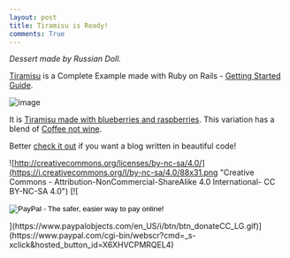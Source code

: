 ```yaml
---
layout: post
title: Tiramisu is Ready!
comments: True
---
```

*Dessert made by Russian Doll.*

[Tiramisu](https://github.com/josephgodwinkimani/Tiramisu) is a Complete Example made with Ruby on Rails - [Getting Started Guide](http://guides.rubyonrails.org/getting_started.html).

![image](http://www.globalnerdy.com/wordpress/wp-content/uploads/2013/10/bruce-lee-rails-windows-8.jpg)

It is [Tiramisu made with blueberries and raspberries](https://raw.githubusercontent.com/josephgodwinkimani/Tiramisu/c2994d57c9a11cae832b18f77b07148204164323/Tiramisu_with_blueberries_and_raspberries.png). This variation has a blend of [Coffee not wine](https://github.com/rails/execjs#readme).

Better [check it out](https://github.com/josephgodwinkimani/Tiramisu) if you want a blog written in beautiful code!

![http://creativecommons.org/licenses/by-nc-sa/4.0/](https://i.creativecommons.org/l/by-nc-sa/4.0/88x31.png 
"Creative Commons - Attribution-NonCommercial-ShareAlike 4.0 International- CC BY-NC-SA 4.0")           [![ <form action="https://www.paypal.com/cgi-bin/webscr" method="post" target="_top">
<input type="hidden" name="cmd" value="_s-xclick">
<input type="hidden" name="hosted_button_id" value="ZQVADBPY2D2D6">
<input type="image" src="https://www.paypalobjects.com/en_US/i/btn/btn_donateCC_LG.gif" border="0" name="submit" alt="PayPal - The safer, easier way to pay online!">
<img alt="" border="0" src="https://www.paypalobjects.com/en_US/i/scr/pixel.gif" width="1" height="1">
</form>](https://www.paypalobjects.com/en_US/i/btn/btn_donateCC_LG.gif)](https://www.paypal.com/cgi-bin/webscr?cmd=_s-xclick&hosted_button_id=X6XHVCPMRQEL4)

